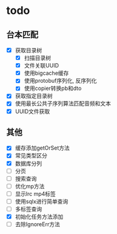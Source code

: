 # todo

## 台本匹配
  - [x] 获取目录树
    - [x] 扫描目录树
    - [x] 文件关联UUID
    - [x] 使用bigcache缓存
    - [x] 使用protobuf序列化, 反序列化
    - [x] 使用copier转换pb和dto
  - [x] 获取指定目录树
  - [x] 使用最长公共子序列算法匹配音频和文本
  - [x] UUID文件获取

## 其他
- [x] 缓存添加getOrSet方法
- [x] 常见类型区分
- [x] 数据库分列
- [ ] 分页
- [ ] 搜索查询
- [ ] 优化mp方法
- [ ] 显示lrc mp4标签
- [ ] 使用sqlx进行简单查询
- [ ] 多标签查询
- [x] 初始化任务方法添加
- [ ] 去除IgnoreErr方法

